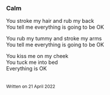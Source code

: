 ### Calm

You stroke my hair and rub my back\
You tell me everything is going to be OK

You rub my tummy and stroke my arms\
You tell me everything is going to be OK

You kiss me on my cheek\
You tuck me into bed\
Everything is OK\
&nbsp;  
&nbsp;  
<sub>Written on 21 April 2022</sub>
